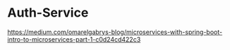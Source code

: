 # Auth-Service

https://medium.com/omarelgabrys-blog/microservices-with-spring-boot-intro-to-microservices-part-1-c0d24cd422c3
